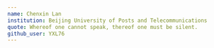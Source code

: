 ```yaml
---
name: Chenxin Lan
institution: Beijing University of Posts and Telecommunications
quote: Whereof one cannot speak, thereof one must be silent.
github_user: YXL76
---
```

